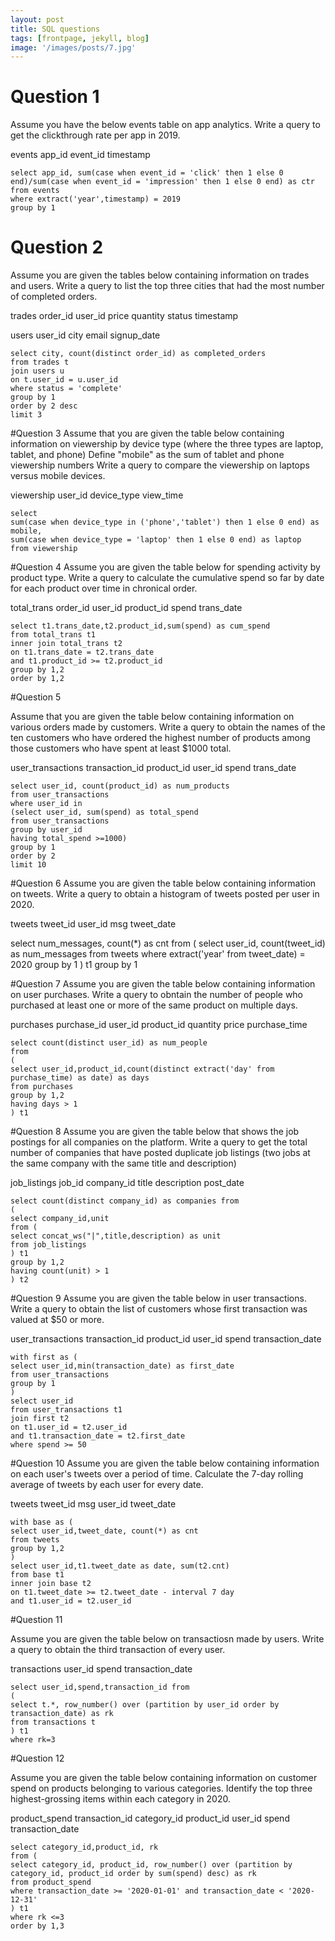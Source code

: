 ```yaml
---
layout: post
title: SQL questions
tags: [frontpage, jekyll, blog]
image: '/images/posts/7.jpg'
---
```


# Question 1

Assume you have the below events table on app analytics. Write a query to get the
clickthrough rate per app in 2019.

events
app_id
event_id
timestamp

```
select app_id, sum(case when event_id = 'click' then 1 else 0 end)/sum(case when event_id = 'impression' then 1 else 0 end) as ctr
from events
where extract('year',timestamp) = 2019
group by 1
```



# Question 2
Assume you are given the tables below containing information on trades
and users. Write a query to list the top three cities that had
the most number of completed orders.

trades
order_id
user_id
price
quantity
status
timestamp

users
user_id
city
email
signup_date

```
select city, count(distinct order_id) as completed_orders
from trades t
join users u
on t.user_id = u.user_id
where status = 'complete'
group by 1
order by 2 desc
limit 3
```


#Question 3
Assume that you are given the table below containing information on viewership
by device type (where the three types are laptop, tablet, and phone)
Define "mobile" as the sum of tablet and phone viewership numbers
Write a query to compare the viewership on laptops versus mobile devices.

viewership
user_id
device_type
view_time

```
select
sum(case when device_type in ('phone','tablet') then 1 else 0 end) as mobile,
sum(case when device_type = 'laptop' then 1 else 0 end) as laptop
from viewership
```


#Question 4
Assume you are given the table below for spending activity
by product type. Write a query to calculate the cumulative spend so far by date for each product over time in chronical order.

total_trans
order_id
user_id
product_id
spend
trans_date

```
select t1.trans_date,t2.product_id,sum(spend) as cum_spend
from total_trans t1
inner join total_trans t2
on t1.trans_date = t2.trans_date
and t1.product_id >= t2.product_id
group by 1,2
order by 1,2
```

#Question 5

Assume that you are given the table below containing
information on various orders made by customers.
Write a query to obtain the names of the ten customers who have
ordered the highest number of products among those customers who have
spent at least $1000 total.

user_transactions
transaction_id
product_id
user_id
spend
trans_date

```
select user_id, count(product_id) as num_products
from user_transactions
where user_id in
(select user_id, sum(spend) as total_spend
from user_transactions
group by user_id
having total_spend >=1000)
group by 1
order by 2
limit 10
```


#Question 6
Assume you are given the table below containing information on tweets. Write a
query to obtain a histogram of tweets posted per user in 2020.

tweets
tweet_id
user_id
msg
tweet_date

select num_messages, count(*) as cnt
from (
select user_id, count(tweet_id) as num_messages
from tweets
where extract('year' from tweet_date) = 2020
group by 1
) t1
group by 1


#Question 7
Assume you are given the table below containing information on user purchases.
Write a query to obntain the number of people who purchased at least one
or more of the same product on multiple days.

purchases
purchase_id
user_id
product_id
quantity
price
purchase_time
```
select count(distinct user_id) as num_people
from
(
select user_id,product_id,count(distinct extract('day' from purchase_time) as date) as days
from purchases
group by 1,2
having days > 1
) t1
```
#Question 8
Assume you are given the table below that shows the job postings for all companies
on the platform. Write a query to get the total number
of companies that have posted duplicate job listings
(two jobs at the same company with the same title
and description)

job_listings
job_id
company_id
title
description
post_date

```
select count(distinct company_id) as companies from
(
select company_id,unit
from (
select concat_ws("|",title,description) as unit
from job_listings
) t1
group by 1,2
having count(unit) > 1
) t2
```


#Question 9
Assume you are given the table below in user transactions.
Write a query to obtain the list of customers whose first transaction was
valued at $50 or more.

user_transactions
transaction_id
product_id
user_id
spend
transaction_date

```
with first as (
select user_id,min(transaction_date) as first_date
from user_transactions
group by 1
)
select user_id
from user_transactions t1
join first t2
on t1.user_id = t2.user_id
and t1.transaction_date = t2.first_date
where spend >= 50
```


#Question 10
Assume you are given the table below containing information on each user's tweets over a period of time. Calculate the
7-day rolling average of tweets by each user for every date.

tweets
tweet_id
msg
user_id
tweet_date

```
with base as (
select user_id,tweet_date, count(*) as cnt
from tweets
group by 1,2
)
select user_id,t1.tweet_date as date, sum(t2.cnt)
from base t1
inner join base t2
on t1.tweet_date >= t2.tweet_date - interval 7 day
and t1.user_id = t2.user_id
```

#Question 11

Assume you are given the table below on transactiosn made by users. Write
a query to obtain the third transaction of every user.


transactions
user_id
spend
transaction_date

```
select user_id,spend,transaction_id from
(
select t.*, row_number() over (partition by user_id order by transaction_date) as rk
from transactions t
) t1
where rk=3
```

#Question 12

Assume you are given the table below containing information on customer spend on
products belonging to various categories. Identify the top three highest-grossing items
within each category in 2020.

product_spend
transaction_id
category_id
product_id
user_id
spend
transaction_date

```
select category_id,product_id, rk
from (
select category_id, product_id, row_number() over (partition by category_id, product_id order by sum(spend) desc) as rk
from product_spend
where transaction_date >= '2020-01-01' and transaction_date < '2020-12-31'
) t1
where rk <=3
order by 1,3
```



